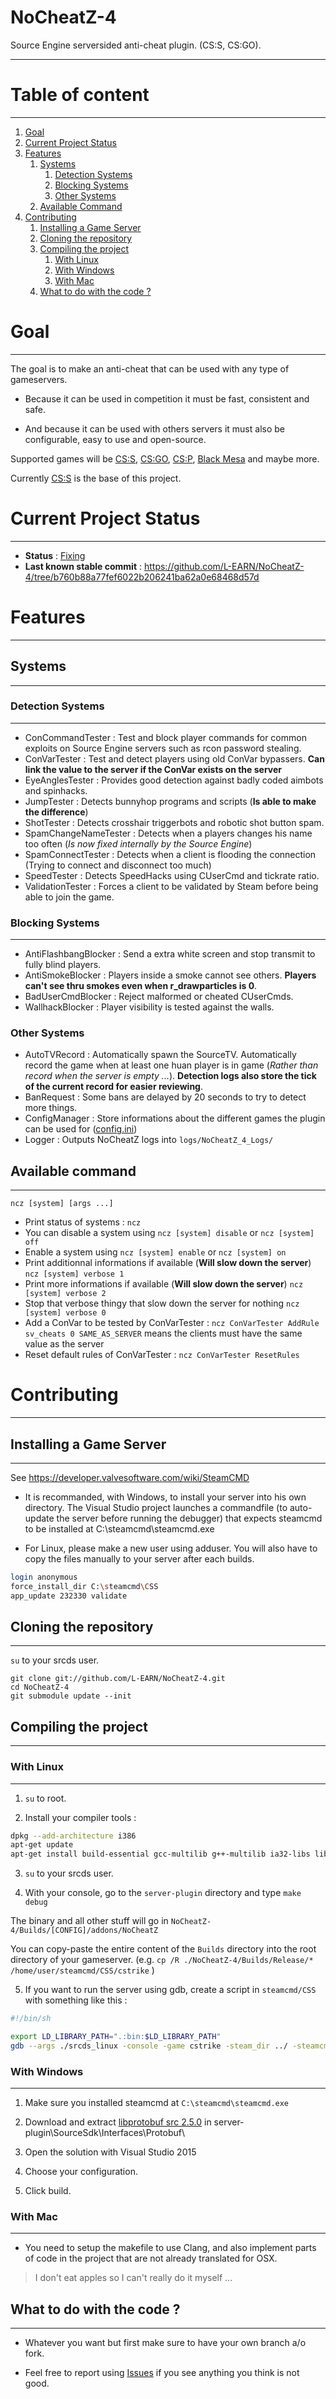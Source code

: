 # NoCheatZ-4
Source Engine serversided anti-cheat plugin. (CS:S, CS:GO).
___

# Table of content
___

1. [Goal](#Goal)
2. [Current Project Status](#Status)
3. [Features](#Features)
    1. [Systems](#Systems)
        1. [Detection Systems](#detection-systems)
        2. [Blocking Systems](#blocking-systems)
        3. [Other Systems](#other-systems)
    2. [Available Command](#command)
4. [Contributing](#Contributing)
    1. [Installing a Game Server](#Installation)
    2. [Cloning the repository](#Cloning)
    3. [Compiling the project](#Compiling)
        1. [With Linux](#Linux)
        2. [With Windows](#Windows)
        3. [With Mac](#Mac)
    4. [What to do with the code ?](#what-to-do)

<a name="Goal"></a> 
# Goal
___
The goal is to make an anti-cheat that can be used with any type of gameservers.


* Because it can be used in competition it must be fast, consistent and safe.

* And because it can be used with others servers it must also be configurable, easy to use and open-source.


Supported games will be [CS:S](http://store.steampowered.com/app/240), [CS:GO](http://store.steampowered.com/app/730), [CS:P](http://cspromod.com/), [Black Mesa](http://store.steampowered.com/app/362890) and maybe more.

Currently [CS:S](http://store.steampowered.com/app/240) is the base of this project.

<a name="Status"></a> 
# Current Project Status
___

* **Status** : [Fixing](https://github.com/L-EARN/NoCheatZ-4/issues)
* **Last known stable commit** : https://github.com/L-EARN/NoCheatZ-4/tree/b760b88a77fef6022b206241ba62a0e68468d57d

<a name="Features"></a> 
# Features
___

<a name="Systems"></a> 
## Systems
___

<a name="detection-systems"></a> 
### Detection Systems
___

* ConCommandTester : Test and block player commands for common exploits on Source Engine servers such as rcon password stealing.
* ConVarTester : Test and detect players using old ConVar bypassers. **Can link the value to the server if the ConVar exists on the server**
* EyeAnglesTester : Provides good detection against badly coded aimbots and spinhacks.
* JumpTester : Detects bunnyhop programs and scripts (**Is able to make the difference**)
* ShotTester : Detects crosshair triggerbots and robotic shot button spam.
* SpamChangeNameTester : Detects when a players changes his name too often (_Is now fixed internally by the Source Engine_)
* SpamConnectTester : Detects when a client is flooding the connection (Trying to connect and disconnect too much)
* SpeedTester : Detects SpeedHacks using CUserCmd and tickrate ratio.
* ValidationTester : Forces a client to be validated by Steam before being able to join the game.

<a name="blocking-systems"></a> 
### Blocking Systems
___

* AntiFlashbangBlocker : Send a extra white screen and stop transmit to fully blind players.
* AntiSmokeBlocker : Players inside a smoke cannot see others. **Players can't see thru smokes even when r_drawparticles is 0**.
* BadUserCmdBlocker : Reject malformed or cheated CUserCmds.
* WallhackBlocker : Player visibility is tested against the walls.

<a name="other-systems"></a> 
### Other Systems

* AutoTVRecord : Automatically spawn the SourceTV. Automatically record the game when at least one huan player is in game (*Rather than record when the server is empty ...*). **Detection logs also store the tick of the current record for easier reviewing**.
* BanRequest : Some bans are delayed by 20 seconds to try to detect more things.
* ConfigManager : Store informations about the different games the plugin can be used for ([config.ini](https://github.com/L-EARN/NoCheatZ-4/blob/master/server-plugin/Res/config.ini))
* Logger : Outputs NoCheatZ logs into `logs/NoCheatZ_4_Logs/`

<a name="command"></a> 
## Available command
___

`ncz [system] [args ...]`

* Print status of systems : `ncz`
* You can disable a system using `ncz [system] disable` or `ncz [system] off`
* Enable a system using `ncz [system] enable` or `ncz [system] on`
* Print additionnal informations if available (**Will slow down the server**) `ncz [system] verbose 1`
* Print more informations if available (**Will slow down the server**) `ncz [system] verbose 2`
* Stop that verbose thingy that slow down the server for nothing `ncz [system] verbose 0`
* Add a ConVar to be tested by ConVarTester : `ncz ConVarTester AddRule sv_cheats 0 SAME_AS_SERVER` means the clients must have the same value as the server
* Reset default rules of ConVarTester : `ncz ConVarTester ResetRules`

<a name="Contributing"></a> 
# Contributing
___

<a name="Installation"></a> 
## Installing a Game Server
___
See https://developer.valvesoftware.com/wiki/SteamCMD

* It is recommanded, with Windows, to install your server into his own directory.
The Visual Studio project launches a commandfile (to auto-update the server before running the debugger) that expects steamcmd to be installed at C:\steamcmd\steamcmd.exe

* For Linux, please make a new user using adduser. You will also have to copy the files manually to your server after each builds.

```bash
login anonymous
force_install_dir C:\steamcmd\CSS
app_update 232330 validate
```

<a name="Cloning"></a> 
## Cloning the repository
___

`su` to your srcds user.

```git
git clone git://github.com/L-EARN/NoCheatZ-4.git
cd NoCheatZ-4
git submodule update --init
```

<a name="Compiling"></a> 
## Compiling the project
___

<a name="Linux"></a> 
### With Linux
___

1. `su` to root.

2. Install your compiler tools :

```sh
dpkg --add-architecture i386
apt-get update
apt-get install build-essential gcc-multilib g++-multilib ia32-libs lib32gcc1 libc6-i386 libc6-dev-i386 autotools-dev autoconf libtool gdb screen
```

3. `su` to your srcds user.

4. With your console, go to the `server-plugin` directory and type `make debug`

The binary and all other stuff will go in `NoCheatZ-4/Builds/[CONFIG]/addons/NoCheatZ`

You can copy-paste the entire content of the `Builds` directory into the root directory of your gameserver.
(e.g. `cp /R ./NoCheatZ-4/Builds/Release/* /home/user/steamcmd/CSS/cstrike` )

5. If you want to run the server using gdb, create a script in `steamcmd/CSS` with something like this :

```sh
#!/bin/sh

export LD_LIBRARY_PATH=".:bin:$LD_LIBRARY_PATH"
gdb --args ./srcds_linux -console -game cstrike -steam_dir ../ -steamcmd_script ../steamcmd.sh -insecure +map de_dust2 +rcon_password cderfv
```

<a name="Windows"></a> 
### With Windows
___

1. Make sure you installed steamcmd at `C:\steamcmd\steamcmd.exe`

2. Download and extract [libprotobuf src 2.5.0](https://github.com/google/protobuf/archive/v2.5.0.zip) in server-plugin\SourceSdk\Interfaces\Protobuf\

3. Open the solution with Visual Studio 2015

4. Choose your configuration.

5. Click build. 
         
<a name="Mac"></a> 
### With Mac
___

* You need to setup the makefile to use Clang, and also implement parts of code in the project that are not already translated for OSX.

> I don't eat apples so I can't really do it myself ...

<a name="what-to-do"></a> 
## What to do with the code ?
___

* Whatever you want but first make sure to have your own branch a/o fork.

* Feel free to report using [Issues](https://github.com/L-EARN/NoCheatZ-4/issues) if you see anything you think is not good.
